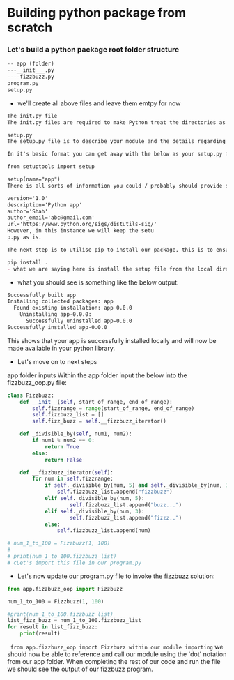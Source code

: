 # Building python package from scratch
### Let's build a python package root folder structure 
```python
-- app (folder)
---__init___.py
----fizzbuzz.py
program.py
setup.py
```
- we'll create all above files and leave them emtpy for now
```markdown
The init.py file
The init.py files are required to make Python treat the directories as containing packages; this is done to prevent directories with a common name, such as string, from unintentionally hiding valid modules that occur later (deeper) on the module search path. In the simplest case, __init__.py can just be an empty file, but it can also execute initialization code for the package.

setup.py
The setup.py file is to describe your module and the details regarding it's ownership and distribution. In the early stages of your career it will be unlikely that you'll be creating many but it is worth being aware of as a Python developer!

In it's basic format you can get away with the below as your setup.py file:

from setuptools import setup

setup(name="app")
There is all sorts of information you could / probably should provide such as:

version='1.0'
description='Python app'
author='Shah'
author_email='abc@gmail.com'
url='https://www.python.org/sigs/distutils-sig/'
However, in this instance we will keep the setu
p.py as is.

The next step is to utilise pip to install our package, this is to ensure that the Python interpreter is aware of our package and has referenced it into the local library.

pip install . 
- what we are saying here is install the setup file from the local directory and pip looks for this file as part of it's standard search.
```
- what you should see is something like the below output:

```markdown
Successfully built app
Installing collected packages: app
  Found existing installation: app 0.0.0
    Uninstalling app-0.0.0:
      Successfully uninstalled app-0.0.0
Successfully installed app-0.0.0
```

This shows that your app is successfully installed locally and will now be made available in your python library.

- Let's move on to next steps

app folder inputs
Within the app folder input the below into the fizzbuzz_oop.py file:

```python
class Fizzbuzz:
    def __init__(self, start_of_range, end_of_range):
        self.fizzrange = range(start_of_range, end_of_range)
        self.fizzbuzz_list = []
        self.fizz_buzz = self.__fizzbuzz_iterator()

    def _divisible_by(self, num1, num2):
        if num1 % num2 == 0:
            return True
        else:
            return False

    def __fizzbuzz_iterator(self):
        for num in self.fizzrange:
            if self._divisible_by(num, 5) and self._divisible_by(num, 3):
                self.fizzbuzz_list.append("fizzbuzz")
            elif self._divisible_by(num, 5):
                    self.fizzbuzz_list.append("buzz...")
            elif self._divisible_by(num, 3):
                    self.fizzbuzz_list.append("fizzz..")
            else:
                self.fizzbuzz_list.append(num)

# num_1_to_100 = Fizzbuzz(1, 100)
#
# print(num_1_to_100.fizzbuzz_list)
# cLet's import this file in our program.py
```

- Let's now update our program.py file to invoke the fizzbuzz solution:

```python
from app.fizzbuzz_oop import Fizzbuzz

num_1_to_100 = Fizzbuzz(1, 100)

#print(num_1_to_100.fizzbuzz_list)
list_fizz_buzz = num_1_to_100.fizzbuzz_list
for result in list_fizz_buzz:
    print(result)
```
``` from app.fizzbuzz_oop import Fizzbuzz within our module importing``` we should now be able to reference and call our module using the 'dot' notation from our app folder.
When completing the rest of our code and run the file we should see the output of our fizzbuzz program.